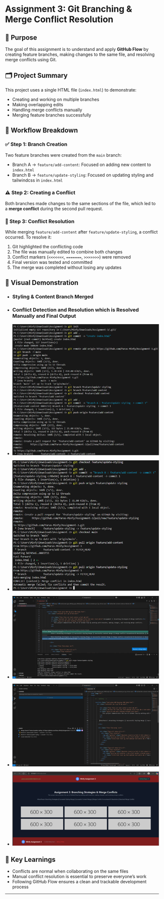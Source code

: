 # Assignment 3: Git Branching & Merge Conflict Resolution

## 🎯 Purpose
The goal of this assignment is to understand and apply **GitHub Flow** by creating feature branches, making changes to the same file, and resolving merge conflicts using Git.

## 🗂️ Project Summary
This project uses a single HTML file (`index.html`) to demonstrate:
- Creating and working on multiple branches
- Making overlapping edits
- Handling merge conflicts manually
- Merging feature branches successfully

## 🔁 Workflow Breakdown

### ✅ Step 1: Branch Creation
Two feature branches were created from the `main` branch:
- Branch A -> `feature/add-content`: Focused on adding new content to `index.html`
- Branch B -> `feature/update-styling`: Focused on updating styling and tailwindcss in `index.html`

### ⚠️ Step 2: Creating a Conflict
Both branches made changes to the same sections of the file, which led to a **merge conflict** during the second pull request.

### 🔧 Step 3: Conflict Resolution
While merging `feature/add-content` after `feature/update-styling`, a conflict occurred. To resolve it:
1. Git highlighted the conflicting code
2. The file was manually edited to combine both changes
3. Conflict markers (`<<<<<<<`, `=======`, `>>>>>>>`) were removed
4. Final version was tested and committed
5. The merge was completed without losing any updates

## 📸 Visual Demonstration

- ### Styling & Content Branch Merged

- ### Conflict Detection and Resolution which is Resolved Manually and Final Output
 - ![](https://github.com/Paras-Minfy/Assignment-3/blob/main/SS-A3/Screenshot%202025-05-07%20102155.png)
 - ![](https://github.com/Paras-Minfy/Assignment-3/blob/main/SS-A3/Screenshot%202025-05-07%20102220.png)
 - ![](https://github.com/Paras-Minfy/Assignment-3/blob/main/SS-A3/Screenshot%202025-05-07%20102326.png)
 - ![](https://github.com/Paras-Minfy/Assignment-3/blob/main/SS-A3/Screenshot%202025-05-07%20102716.png)
 - ![Final Web Page](https://github.com/Paras-Minfy/Assignment-3/blob/main/SS-A3/Screenshot%202025-05-07%20103010.png)

## 📘 Key Learnings
- Conflicts are normal when collaborating on the same files
- Manual conflict resolution is essential to preserve everyone’s work
- Following GitHub Flow ensures a clean and trackable development process

---
